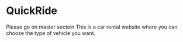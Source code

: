 # QuickRide
Please go on master sectoin 
This is a car rental website where you can choose the type of vehicle you want.
